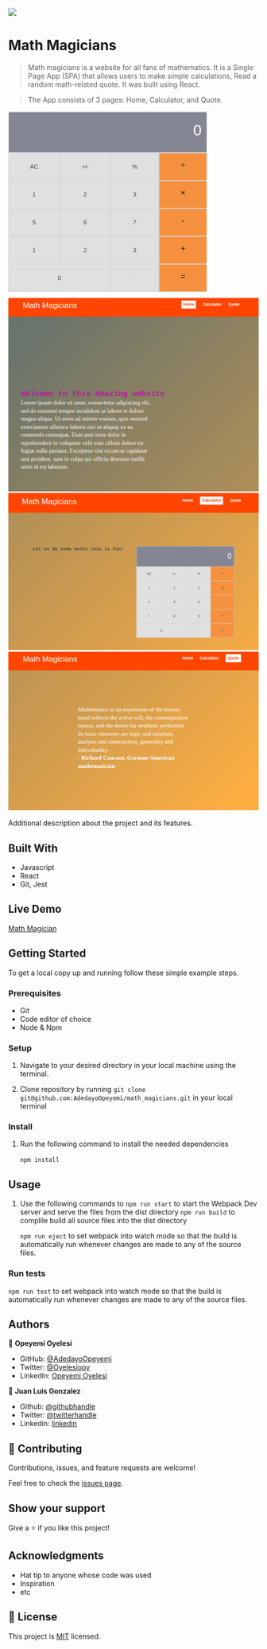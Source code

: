 ![](https://img.shields.io/badge/Microverse-blueviolet)

# Math Magicians

> Math magicians is a website for all fans of mathematics. It is a Single Page App (SPA) that allows users to make simple calculations,
 Read a random math-related quote. It was built using React.

 > The App consists of 3 pages: Home, Calculator, and Quote.

![Calculator Component](./src/assets/images/calc_image.png)
![Home Page](./src/assets/images/home_page.png)
![Calculator Page](./src/assets/images/calc_page.png)
![Quote Page](./src/assets/images/quote_page.png)

Additional description about the project and its features.

## Built With

- Javascript
- React
- Git, Jest

## Live Demo

[Math Magician](https://adedayoopeyemi.github.io/Math_Magicians/)


## Getting Started


To get a local copy up and running follow these simple example steps.

### Prerequisites

- Git
- Code editor of choice
- Node & Npm

### Setup

1. Navigate to your desired directory in your local machine using the terminal.

2. Clone repository by running `git clone git@github.com:AdedayoOpeyemi/math_magicians.git` in your local terminal

### Install

1. Run the following command to install the needed dependencies

    `npm install`

## Usage

1. Use the following commands to 
   `npm run start` to start the Webpack Dev server and serve the files from the dist directory
   `npm run build` to complile build all source files into the dist directory
   
   `npm run eject` to set webpack into watch mode so that the build is automatically run whenever changes are made to any of the source files.

### Run tests
  `npm run test` to set webpack into watch mode so that the build is automatically run whenever changes are made to any of the source files.


## Authors

👤 **Opeyemi Oyelesi**

- GitHub: [@AdedayoOpeyemi](https://github.com/AdedayoOpeyemi)
- Twitter: [@Oyelesiopy](https://twitter.com/oyelesiopy)
- LinkedIn: [Opeyemi Oyelesi](https://linkedin.com/in/opeyemioyelesi)

👤 **Juan Luis Gonzalez** 
- Github: [@githubhandle](https://github.com/JbirdL86)
- Twitter: [@twitterhandle](https://twitter.com/JuanLui06498455)
- Linkedin: [linkedin](https://www.linkedin.com/in/juan-luis-0551921aa/)


## 🤝 Contributing

Contributions, issues, and feature requests are welcome!

Feel free to check the [issues page](https://github.com/AdedayoOpeyemi/Math_Magicians/issues/).

## Show your support

Give a ⭐️ if you like this project!

## Acknowledgments

- Hat tip to anyone whose code was used
- Inspiration
- etc

## 📝 License

This project is [MIT](./MIT.md) licensed.
